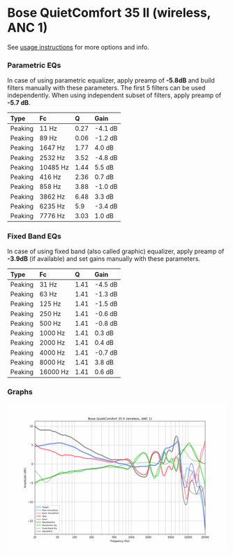 # Bose QuietComfort 35 II (wireless, ANC 1)
See [usage instructions](https://github.com/jaakkopasanen/AutoEq#usage) for more options and info.

### Parametric EQs
In case of using parametric equalizer, apply preamp of **-5.8dB** and build filters manually
with these parameters. The first 5 filters can be used independently.
When using independent subset of filters, apply preamp of **-5.7 dB**.

| Type    | Fc       |    Q | Gain    |
|:--------|:---------|:-----|:--------|
| Peaking | 11 Hz    | 0.27 | -4.1 dB |
| Peaking | 89 Hz    | 0.06 | -1.2 dB |
| Peaking | 1647 Hz  | 1.77 | 4.0 dB  |
| Peaking | 2532 Hz  | 3.52 | -4.8 dB |
| Peaking | 10485 Hz | 1.44 | 5.5 dB  |
| Peaking | 416 Hz   | 2.36 | 0.7 dB  |
| Peaking | 858 Hz   | 3.88 | -1.0 dB |
| Peaking | 3862 Hz  | 6.48 | 3.3 dB  |
| Peaking | 6235 Hz  | 5.9  | -3.4 dB |
| Peaking | 7776 Hz  | 3.03 | 1.0 dB  |

### Fixed Band EQs
In case of using fixed band (also called graphic) equalizer, apply preamp of **-3.9dB**
(if available) and set gains manually with these parameters.

| Type    | Fc       |    Q | Gain    |
|:--------|:---------|:-----|:--------|
| Peaking | 31 Hz    | 1.41 | -4.5 dB |
| Peaking | 63 Hz    | 1.41 | -1.3 dB |
| Peaking | 125 Hz   | 1.41 | -1.5 dB |
| Peaking | 250 Hz   | 1.41 | -0.6 dB |
| Peaking | 500 Hz   | 1.41 | -0.8 dB |
| Peaking | 1000 Hz  | 1.41 | 0.3 dB  |
| Peaking | 2000 Hz  | 1.41 | 0.4 dB  |
| Peaking | 4000 Hz  | 1.41 | -0.7 dB |
| Peaking | 8000 Hz  | 1.41 | 3.8 dB  |
| Peaking | 16000 Hz | 1.41 | 0.6 dB  |

### Graphs
![](./Bose%20QuietComfort%2035%20II%20(wireless,%20ANC%201).png)